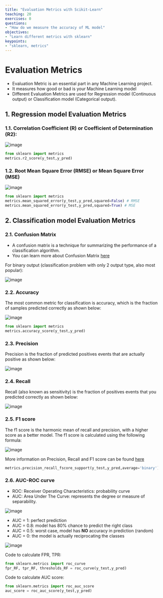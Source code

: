 ```yaml
---
title: "Evaluation Metrics with Scikit-Learn"
teaching: 20
exercises: 0
questions:
- "How do we measure the accuracy of ML model"
objectives:
- "Learn different metrics with sklearn"
keypoints:
- "sklearn, metrics"
---
```


# Evaluation Metrics

- Evaluation Metric is an essential part in any Machine Learning project.
- It measures how good or bad is your Machine Learning model
- Different Evaluation Metrics are used for Regression model (Continuous output) or Classification model (Categorical output).

## 1. Regression model Evaluation Metrics

### 1.1. Correlation Coefficient (R) or Coefficient of Determination (R2):

![image](https://user-images.githubusercontent.com/43855029/120700259-72274900-c47f-11eb-8959-a4bbe4eafccc.png)

```python
from sklearn import metrics
metrics.r2_score(y_test,y_pred)
```

### 1.2. Root Mean Square Error (RMSE) or Mean Square Error (MSE)

![image](https://user-images.githubusercontent.com/43855029/120700533-c5010080-c47f-11eb-8050-b1cd8c63746e.png)

```python
from sklearn import metrics
metrics.mean_squared_error(y_test,y_pred,squared=False) # RMSE
metrics.mean_squared_error(y_test,y_pred,squared=True) # MSE
```

## 2. Classification model Evaluation Metrics

### 2.1. Confusion Matrix
- A confusion matrix is a technique for summarizing the performance of a classification algorithm.
- You can learn more about Confusion Matrix [here](https://www.analyticsvidhya.com/blog/2020/04/confusion-matrix-machine-learning/)

For binary output (classification problem with only 2 output type, also most popular):

![image](https://user-images.githubusercontent.com/43855029/120687356-efe35880-c46f-11eb-950f-5feef237a4c1.png)

### 2.2. Accuracy

The most common metric for classification is accuracy, which is the fraction of samples predicted correctly as shown below:

![image](https://user-images.githubusercontent.com/43855029/120700619-dea24800-c47f-11eb-81c4-df090cad93da.png)

```python
from sklearn import metrics
metrics.accuracy_score(y_test,y_pred)
```

### 2.3. Precision 

Precision is the fraction of predicted positives events that are actually positive as shown below:

![image](https://user-images.githubusercontent.com/43855029/120700808-1c9f6c00-c480-11eb-9ec8-597d02a76a94.png)

### 2.4. Recall

Recall (also known as sensitivity) is the fraction of positives events that you predicted correctly as shown below:

![image](https://user-images.githubusercontent.com/43855029/120700754-07c2d880-c480-11eb-81e1-7c7926452346.png)


### 2.5. F1 score

The f1 score is the harmonic mean of recall and precision, with a higher score as a better model. The f1 score is calculated using the following formula:

![image](https://user-images.githubusercontent.com/43855029/120701061-6ee08d00-c480-11eb-9ab1-71d905e6a491.png)

More information on Precision, Recall and F1 score can be found [here](https://scikit-learn.org/stable/modules/generated/sklearn.metrics.precision_recall_fscore_support.html)

```python
metrics.precision_recall_fscore_support(y_test,y_pred,average='binary')
```

### 2.6. AUC-ROC curve
- ROC: Receiver Operating Characteristics:  probability curve
- AUC: Area Under The Curve: represents the degree or measure of separability.
 
![image](https://user-images.githubusercontent.com/43855029/120698991-ccbfa580-c47d-11eb-9f11-6e2acb00d46d.png)

  - AUC = 1:   perfect prediction
  - AUC = 0.8: model has 80% chance to predict the right class
  - AUC = 0.5: worst case, model has **NO** accuracy in prediction (random)
  - AUC = 0:   the model is actually reciprocating the classes
  
![image](https://user-images.githubusercontent.com/43855029/120699552-84ed4e00-c47e-11eb-8089-54158439ad6f.png)

Code to calculate FPR, TPR:

```python
from sklearn.metrics import roc_curve
fpr_RF, tpr_RF, thresholds_RF = roc_curve(y_test,y_pred)
```

Code to calculate AUC score:

```python
from sklearn.metrics import roc_auc_score
auc_score = roc_auc_score(y_test,y_pred)
```





